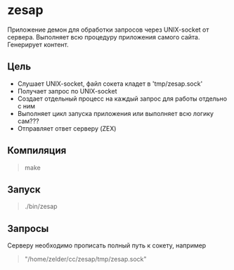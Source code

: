 # zesap
Приложение демон для обработки запросов через UNIX-socket от сервера.
Выполняет всю процедуру приложения самого сайта. Генерирует контент.

Цель
--------
- Слушает UNIX-socket, файл сокета кладет в 'tmp/zesap.sock'
- Получает запрос по UNIX-socket
- Создает отдельный процесс на каждый запрос для работы отдельно с ним
- Выполняет цикл запуска приложения или выполняет всю логику сам???
- Отправляет ответ серверу (ZEX)

Компиляция
----------
> make

Запуск
------
> ./bin/zesap

Запросы
-------
Серверу необходимо прописать полный путь к сокету, например
> "/home/zelder/cc/zesap/tmp/zesap.sock"
> 


